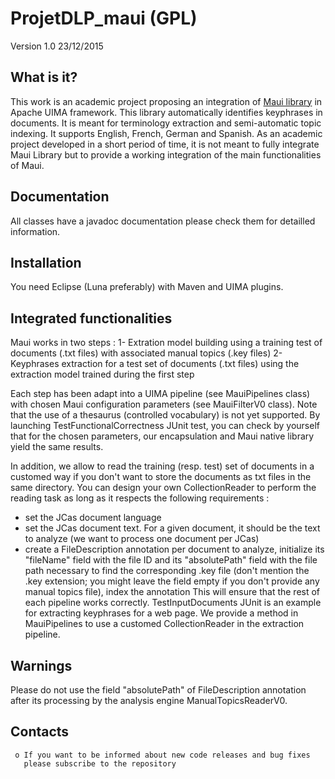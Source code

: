 # ProjetDLP_maui (GPL)

  Version 1.0 23/12/2015
  
  What is it?
  -----------

  This work is an academic project proposing an integration of 
  [Maui library](https://github.com/zelandiya/maui) in Apache UIMA 
  framework. This library automatically identifies keyphrases in 
  documents. It is meant for terminology extraction and semi-automatic
  topic indexing. It supports English, French, German and Spanish.
  As an academic project developed in a short period of time, it is
  not meant to fully integrate Maui Library but to provide a working
  integration of the main functionalities of Maui.

  Documentation
  -------------

  All classes have a javadoc documentation please check them for 
  detailled information.

  Installation
  ------------

  You need Eclipse (Luna preferably) with Maven and UIMA plugins.

  Integrated functionalities
  -----------------------------
  Maui works in two steps : 
  1- Extration model building using a training test of documents (.txt files) 
  with associated manual topics (.key files)
  2- Keyphrases extraction for a test set of documents (.txt files)
  using the extraction model trained during the first step
  
  Each step has been adapt into a UIMA pipeline (see MauiPipelines class) 
  with chosen Maui configuration parameters (see MauiFilterV0 class).
  Note that the use of a thesaurus (controlled vocabulary) is not yet supported.
  By launching TestFunctionalCorrectness JUnit test, you can check by
  yourself that for the chosen parameters, our encapsulation and Maui
  native library yield the same results.
  
  In addition, we allow to read the training (resp. test) set of documents 
  in a customed way if you don't want to store the documents as txt 
  files in the same directory. You can design your own CollectionReader to
  perform the reading task as long as it respects the following requirements :
  * set the JCas document language
  * set the JCas document text. For a given document, it should be the 
  text to analyze (we want to process one document per JCas)
  * create a FileDescription annotation per document to analyze, 
  initialize its "fileName" field with the file ID and its "absolutePath"
  field with the file path necessary to find the corresponding .key file
  (don't mention the .key extension; you might leave the field empty
  if you don't provide any manual topics file), index the annotation
  This will ensure that the rest of each pipeline works correctly.
  TestInputDocuments JUnit is an example for extracting keyphrases 
  for a web page. 
  We provide a method in MauiPipelines to use a customed CollectionReader
  in the extraction pipeline. 
  
  Warnings
  --------
  Please do not use the field "absolutePath" of FileDescription 
  annotation after its processing by the analysis engine 
  ManualTopicsReaderV0.
  
  Contacts
  --------

     o If you want to be informed about new code releases and bug fixes
       please subscribe to the repository


